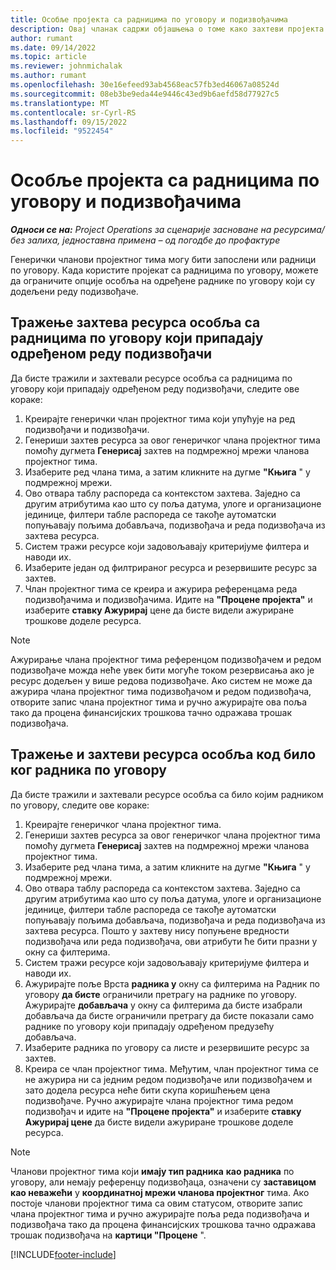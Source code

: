 ```yaml
---
title: Особље пројекта са радницима по уговору и подизвођачима
description: Овај чланак садржи објашњења о томе како захтеви пројекта могу да се користе помоћу радника по уговору или капацитета подизвођачима у корпорацији Мицрософт Dynamics 365 Project Operations.
author: rumant
ms.date: 09/14/2022
ms.topic: article
ms.reviewer: johnmichalak
ms.author: rumant
ms.openlocfilehash: 30e16efeed93ab4568eac57fb3ed46067a08524d
ms.sourcegitcommit: 08eb3be9eda44e9446c43ed9b6aefd58d77927c5
ms.translationtype: MT
ms.contentlocale: sr-Cyrl-RS
ms.lasthandoff: 09/15/2022
ms.locfileid: "9522454"
---
```

# <a name="staffing-a-project-with-contract-workers-and-subcontracted-capacity"></a>Особље пројекта са радницима по уговору и подизвођачима

_**Односи се на:** Project Operations за сценарије засноване на ресурсима/без залиха, једноставна примена – од погодбе до профактуре_

Генерички чланови пројектног тима могу бити запослени или радници по уговору. Када користите пројекат са радницима по уговору, можете да ограничите опције особља на одређене раднике по уговору који су додељени реду подизвођаче. 

## <a name="search-for-staff-resource-requirements-with-contract-workers-that-belong-to-a-specific-subcontract-line"></a>Тражење захтева ресурса особља са радницима по уговору који припадају одређеном реду подизвођачи

Да бисте тражили и захтевали ресурсе особља са радницима по уговору који припадају одређеном реду подизвођачи, следите ове кораке:

1. Креирајте генерички члан пројектног тима који упућује на ред подизвођачи и подизвођачи.
2. Генериши захтев ресурса за овог генеричког члана пројектног тима помоћу дугмета **Генерисај** захтев на подмрежној мрежи чланова пројектног тима.
3. Изаберите ред члана тима, а затим кликните на дугме **"Књига** " у подмрежној мрежи. 
4. Ово отвара таблу распореда са контекстом захтева. Заједно са другим атрибутима као што су поља датума, улоге и организационе јединице, филтери табле распореда се такође аутоматски попуњавају пољима добављача, подизвођача и реда подизвођача из захтева ресурса.
5. Систем тражи ресурсе који задовољавају критеријуме филтера и наводи их. 
6. Изаберите један од филтрираног ресурса и резервишите ресурс за захтев. 
7. Члан пројектног тима се креира и ажурира референцама реда подизвођачима и подизвођачима. Идите на **"Процене пројекта"** и изаберите **ставку Ажурирај** цене да бисте видели ажуриране трошкове доделе ресурса. 

> [!NOTE]
> Ажурирање члана пројектног тима референцом подизвођачем и редом подизвођаче можда неће увек бити могуће током резервисања ако је ресурс додељен у више редова подизвођаче. Ако систем не може да ажурира члана пројектног тима подизвођачом и редом подизвођача, отворите запис члана пројектног тима и ручно ажурирајте ова поља тако да процена финансијских трошкова тачно одражава трошак подизвођача.

## <a name="search-for-and-staff-resource-requirements-with-any-contract-worker"></a>Тражење и захтеви ресурса особља код било ког радника по уговору

Да бисте тражили и захтевали ресурсе особља са било којим радником по уговору, следите ове кораке:

1. Креирајте генеричког члана пројектног тима.
2. Генериши захтев ресурса за овог генеричког члана пројектног тима помоћу дугмета **Генерисај** захтев на подмрежној мрежи чланова пројектног тима.
3. Изаберите ред члана тима, а затим кликните на дугме **"Књига** " у подмрежној мрежи. 
4. Ово отвара таблу распореда са контекстом захтева. Заједно са другим атрибутима као што су поља датума, улоге и организационе јединице, филтери табле распореда се такође аутоматски попуњавају пољима добављача, подизвођача и реда подизвођача из захтева ресурса. Пошто у захтеву нису попуњене вредности подизвођача или реда подизвођача, ови атрибути ће бити празни у окну са филтерима.
5. Систем тражи ресурсе који задовољавају критеријуме филтера и наводи их.
6. Ажурирајте поље Врста **радника у** окну са филтерима на Радник по уговору **да бисте** ограничили претрагу на раднике по уговору. Ажурирајте **добављача** у окну са филтерима да бисте изабрали добављача да бисте ограничили претрагу да бисте показали само раднике по уговору који припадају одређеном предузећу добављача.
7. Изаберите радника по уговору са листе и резервишите ресурс за захтев.
8. Креира се члан пројектног тима. Међутим, члан пројектног тима се не ажурира ни са једним редом подизвођаче или подизвођачем и зато додела ресурса неће бити скупа коришћењем цена подизвођаче. Ручно ажурирајте члана пројектног тима редом подизвођач и идите на **"Процене пројекта"** и изаберите **ставку Ажурирај цене** да бисте видели ажуриране трошкове доделе ресурса.

> [!NOTE]
> Чланови пројектног тима који **имају тип радника** **као радника** по уговору, али немају референцу подизвођаца, означени су **заставицом као неважећи** у **координатној мрежи чланова пројектног** тима. Ако постоје чланови пројектног тима са овим статусом, отворите запис члана пројектног тима и ручно ажурирајте поља реда подизвођача и подизвођача тако да процена финансијских трошкова тачно одражава трошак подизвођача на **картици "Процене** ". 


[!INCLUDE[footer-include](../../includes/footer-banner.md)]

